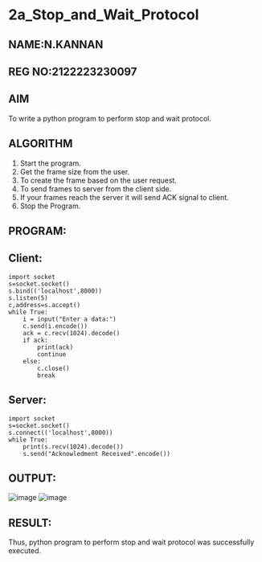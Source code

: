 # 2a_Stop_and_Wait_Protocol
## NAME:N.KANNAN
## REG NO:2122223230097
## AIM 
To write a python program to perform stop and wait protocol.
## ALGORITHM
1. Start the program.
2. Get the frame size from the user.
3. To create the frame based on the user request.
4. To send frames to server from the client side.
5. If your frames reach the server it will send ACK signal to client.
6. Stop the Program.
## PROGRAM:
## Client:
```
import socket
s=socket.socket()
s.bind(('localhost',8000))
s.listen(5)
c,address=s.accept()
while True:
    i = input("Enter a data:")
    c.send(i.encode())
    ack = c.recv(1024).decode()
    if ack:
        print(ack)
        continue
    else:
        c.close()
        break
```

## Server:
```
import socket
s=socket.socket()
s.connect(('localhost',8000))
while True:
    print(s.recv(1024).decode())
    s.send("Acknowledment Received".encode())
```

## OUTPUT:
![image](https://github.com/kannan-nagaraju/2a_Stop_and_Wait_Protocol/assets/145742755/b9056b50-3128-4b2a-9204-0851d5844096)
![image](https://github.com/kannan-nagaraju/2a_Stop_and_Wait_Protocol/assets/145742755/f43d38be-4f63-4353-844a-15dea39edf0f)


## RESULT:
Thus, python program to perform stop and wait protocol was successfully executed.
